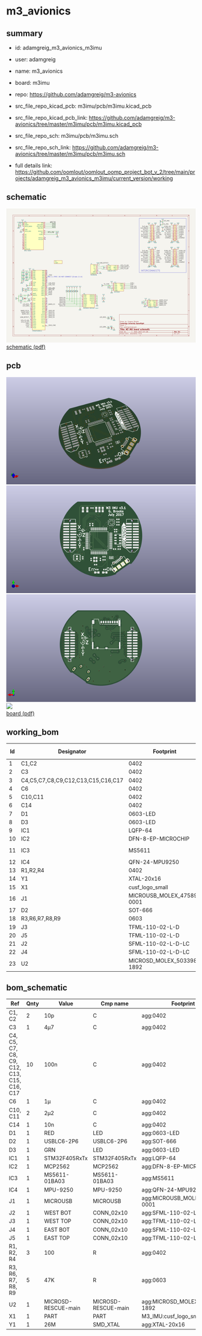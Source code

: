 # m3_avionics
 
## summary 
* id: adamgreig_m3_avionics_m3imu
* user: adamgreig
* name: m3_avionics
* board: m3imu
* repo: https://github.com/adamgreig/m3-avionics
* src_file_repo_kicad_pcb: m3imu/pcb/m3imu.kicad_pcb
* src_file_repo_kicad_pcb_link: https://github.com/adamgreig/m3-avionics/tree/master/m3imu/pcb/m3imu.kicad_pcb


* src_file_repo_sch: m3imu/pcb/m3imu.sch
* src_file_repo_sch_link: https://github.com/adamgreig/m3-avionics/tree/master/m3imu/pcb/m3imu.sch
* full details link: https://github.com/oomlout/oomlout_oomp_project_bot_v_2/tree/main/projects/adamgreig_m3_avionics_m3imu/current_version/working  

## schematic  
![](working_schematic_600.png)  
[schematic (pdf)](working_schematic.pdf)  

## pcb  
![](working_3d_600.png) 
![](working_3d_front_600.png)  
![](working_3d_back_600.png)  
![](working_600.png)  
[board (pdf)](working.pdf)  

## working_bom
| Id | Designator | Footprint | Quantity | Designation | Supplier and ref |  | None | 
| --- | --- | --- | --- | --- | --- | --- | --- | 
| 1 | C1,C2 | 0402 | 2 | 10p |  |  | [''] | 
| 2 | C3 | 0402 | 1 | 4µ7 |  |  | [''] | 
| 3 | C4,C5,C7,C8,C9,C12,C13,C15,C16,C17 | 0402 | 10 | 100n |  |  | [''] | 
| 4 | C6 | 0402 | 1 | 1µ |  |  | [''] | 
| 5 | C10,C11 | 0402 | 2 | 2µ2 |  |  | [''] | 
| 6 | C14 | 0402 | 1 | 10n |  |  | [''] | 
| 7 | D1 | 0603-LED | 1 | RED |  |  | [''] | 
| 8 | D3 | 0603-LED | 1 | GRN |  |  | [''] | 
| 9 | IC1 | LQFP-64 | 1 | STM32F405RxTx |  |  | [''] | 
| 10 | IC2 | DFN-8-EP-MICROCHIP | 1 | MCP2562 |  |  | [''] | 
| 11 | IC3 | MS5611 | 1 | MS5611-01BA03 |  |  | [''] | 
| 12 | IC4 | QFN-24-MPU9250 | 1 | MPU-9250 |  |  | [''] | 
| 13 | R1,R2,R4 | 0402 | 3 | 100 |  |  | [''] | 
| 14 | Y1 | XTAL-20x16 | 1 | 26M |  |  | [''] | 
| 15 | X1 | cusf_logo_small | 1 | PART |  |  | [''] | 
| 16 | J1 | MICROUSB_MOLEX_47589-0001 | 1 | MICROUSB |  |  | [''] | 
| 17 | D2 | SOT-666 | 1 | USBLC6-2P6 |  |  | [''] | 
| 18 | R3,R6,R7,R8,R9 | 0603 | 5 | 47K |  |  | [''] | 
| 19 | J3 | TFML-110-02-L-D | 1 | WEST TOP |  |  | [''] | 
| 20 | J5 | TFML-110-02-L-D | 1 | EAST TOP |  |  | [''] | 
| 21 | J2 | SFML-110-02-L-D-LC | 1 | WEST BOT |  |  | [''] | 
| 22 | J4 | SFML-110-02-L-D-LC | 1 | EAST BOT |  |  | [''] | 
| 23 | U2 | MICROSD_MOLEX_503398-1892 | 1 | MICROSD-RESCUE-main |  |  | [''] | 


## bom_schematic
| Ref | Qnty | Value | Cmp name | Footprint | Description | Vendor | DNP | 
| --- | --- | --- | --- | --- | --- | --- | --- | 
| C1, C2 | 2 | 10p | C | agg:0402 |  |  |  | 
| C3 | 1 | 4µ7 | C | agg:0402 |  |  |  | 
| C4, C5, C7, C8, C9, C12, C13, C15, C16, C17 | 10 | 100n | C | agg:0402 |  |  |  | 
| C6 | 1 | 1µ | C | agg:0402 |  |  |  | 
| C10, C11 | 2 | 2µ2 | C | agg:0402 |  |  |  | 
| C14 | 1 | 10n | C | agg:0402 |  |  |  | 
| D1 | 1 | RED | LED | agg:0603-LED |  |  |  | 
| D2 | 1 | USBLC6-2P6 | USBLC6-2P6 | agg:SOT-666 |  |  |  | 
| D3 | 1 | GRN | LED | agg:0603-LED |  |  |  | 
| IC1 | 1 | STM32F405RxTx | STM32F405RxTx | agg:LQFP-64 |  |  |  | 
| IC2 | 1 | MCP2562 | MCP2562 | agg:DFN-8-EP-MICROCHIP |  |  |  | 
| IC3 | 1 | MS5611-01BA03 | MS5611-01BA03 | agg:MS5611 |  |  |  | 
| IC4 | 1 | MPU-9250 | MPU-9250 | agg:QFN-24-MPU9250 |  |  |  | 
| J1 | 1 | MICROUSB | MICROUSB | agg:MICROUSB_MOLEX_47589-0001 |  |  |  | 
| J2 | 1 | WEST BOT | CONN_02x10 | agg:SFML-110-02-L-D-LC |  |  |  | 
| J3 | 1 | WEST TOP | CONN_02x10 | agg:TFML-110-02-L-D |  |  |  | 
| J4 | 1 | EAST BOT | CONN_02x10 | agg:SFML-110-02-L-D-LC |  |  |  | 
| J5 | 1 | EAST TOP | CONN_02x10 | agg:TFML-110-02-L-D |  |  |  | 
| R1, R2, R4 | 3 | 100 | R | agg:0402 |  |  |  | 
| R3, R6, R7, R8, R9 | 5 | 47K | R | agg:0603 |  |  |  | 
| U2 | 1 | MICROSD-RESCUE-main | MICROSD-RESCUE-main | agg:MICROSD_MOLEX_503398-1892 |  |  |  | 
| X1 | 1 | PART | PART | M3_IMU:cusf_logo_small |  |  |  | 
| Y1 | 1 | 26M | SMD_XTAL | agg:XTAL-20x16 |  |  |  | 



